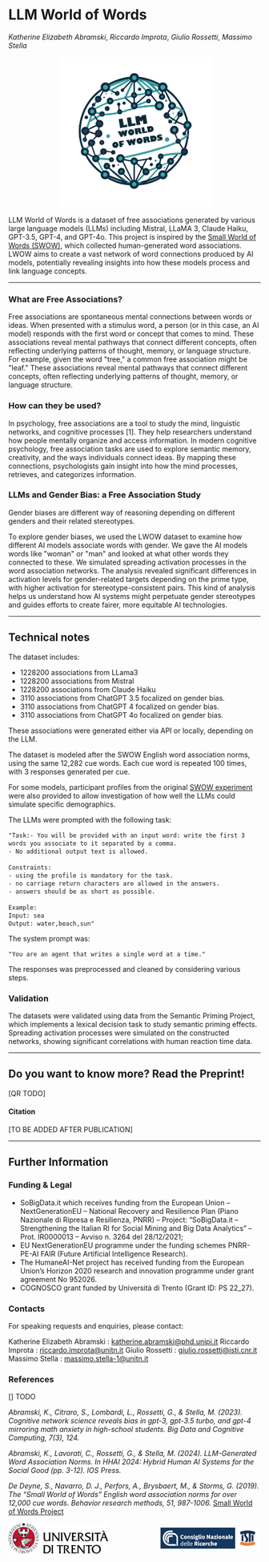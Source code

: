 # LLM World of Words
_Katherine Elizabeth Abramski_, _Riccardo Improta_, _Giulio Rossetti_, _Massimo Stella_

<p align="center">
  <img src="LWOW Logo.jpg" alt="Logo" width="300"/>
</p>

LLM World of Words is a dataset of free associations generated by various large language models (LLMs) including Mistral, LLaMA 3, Claude Haiku, GPT-3.5, GPT-4, and GPT-4o. This project is inspired by the [Small World of Words (SWOW)](https://smallworldofwords.org/en/project/), which collected human-generated word associations. LWOW aims to create a vast network of word connections produced by AI models, potentially revealing insights into how these models process and link language concepts.


-------

### What are Free Associations?
Free associations are spontaneous mental connections between words or ideas. When presented with a stimulus word, a person (or in this case, an AI model) responds with the first word or concept that comes to mind. These associations reveal mental pathways that connect different concepts, often reflecting underlying patterns of thought, memory, or language structure. For example, given the word "tree," a common free association might be "leaf." These associations reveal mental pathways that connect different concepts, often reflecting underlying patterns of thought, memory, or language structure.

### How can they be used?
In psychology, free associations are a tool to study the mind, linguistic networks, and cognitive processes [1]. They help researchers understand how people mentally organize and access information. In modern cognitive psychology, free association tasks are used to explore semantic memory, creativity, and the ways individuals connect ideas. By mapping these connections, psychologists gain insight into how the mind processes, retrieves, and categorizes information.

### LLMs and Gender Bias: a Free Association Study

Gender biases are different way of reasoning depending on different genders and their related stereotypes. 

To explore gender biases, we used the LWOW dataset to examine how different AI models associate words with gender. We gave the AI models words like "woman" or "man" and looked at what other words they connected to these. We simulated spreading activation processes in the word association networks. The analysis revealed significant differences in activation levels for gender-related targets depending on the prime type, with higher activation for stereotype-consistent pairs. This kind of analysis helps us understand how AI systems might perpetuate gender stereotypes and guides efforts to create fairer, more equitable AI technologies.

------

## Technical notes
The dataset includes:
- 1228200 associations from LLama3
- 1228200 associations from Mistral
- 1228200 associations from Claude Haiku
- 3110 associations from ChatGPT 3.5 focalized on gender bias.
- 3110 associations from ChatGPT 4 focalized on gender bias.
- 3110  associations from ChatGPT 4o focalized on gender bias.
  
These associations were generated either via API or locally, depending on the LLM.

The dataset is modeled after the SWOW English word association norms, using the same 12,282 cue words. Each cue word is repeated 100 times, with 3 responses generated per cue.

For some models, participant profiles from the original [SWOW experiment](https://smallworldofwords.org/en/project/) were also provided to allow investigation of how well the LLMs could simulate specific demographics.

The LLMs were prompted with the following task:
```
"Task:- You will be provided with an input word: write the first 3 words you associate to it separated by a comma.
- No additional output text is allowed.
               
Constraints:
- using the profile is mandatory for the task.
- no carriage return characters are allowed in the answers.
- answers should be as short as possible.
                           
Example:
Input: sea
Output: water,beach,sun"
```
The system prompt was:
```
"You are an agent that writes a single word at a time."
```

The responses was preprocessed and cleaned by considering various steps.

### Validation

The datasets were validated using data from the Semantic Priming Project, which implements a lexical decision task to study semantic priming effects. Spreading activation processes were simulated on the constructed networks, showing significant correlations with human reaction time data.

------

## Do you want to know more? Read the Preprint!

[QR TODO]

#### Citation
[TO BE ADDED AFTER PUBLICATION]

-----

## Further Information


### Funding & Legal

- SoBigData.it which receives funding from the European Union – NextGenerationEU – National Recovery and Resilience Plan (Piano Nazionale di Ripresa e Resilienza, PNRR) – Project: “SoBigData.it – Strengthening the Italian RI for Social Mining and Big Data Analytics” – Prot. IR0000013 – Avviso n. 3264 del 28/12/2021;
- EU NextGenerationEU programme under the funding schemes PNRR-PE-AI FAIR (Future Artificial Intelligence Research).
- The HumaneAI-Net project has received funding from the European Union’s Horizon 2020 research and innovation programme under grant agreement No 952026.
- COGNOSCO grant funded by Università di Trento (Grant ID: PS 22_27).

### Contacts

For speaking requests and enquiries, please contact:

Katherine Elizabeth Abramski : katherine.abramski@phd.unipi.it 
Riccardo Improta : riccardo.improta@unitn.it
Giulio Rossetti : giulio.rossetti@isti.cnr.it 
Massimo Stella : massimo.stella-1@unitn.it 


### References

[] TODO

_Abramski, K., Citraro, S., Lombardi, L., Rossetti, G., & Stella, M. (2023). Cognitive network science reveals bias in gpt-3, gpt-3.5 turbo, and gpt-4 mirroring math anxiety in high-school students. Big Data and Cognitive Computing, 7(3), 124._

_Abramski, K., Lavorati, C., Rossetti, G., & Stella, M. (2024). LLM-Generated Word Association Norms. In HHAI 2024: Hybrid Human AI Systems for the Social Good (pp. 3-12). IOS Press._

_De Deyne, S., Navarro, D. J., Perfors, A., Brysbaert, M., & Storms, G. (2019). The “Small World of Words” English word association norms for over 12,000 cue words. Behavior research methods, 51, 987-1006._ [Small World of Words Project](https://smallworldofwords.org/en/project/)

<div style="display: flex; justify-content: space-between; align-items: center;">
  <!-- Left-aligned logo -->
  <img src="logo_unitn.png" alt="Unitn Logo" width="200" />
  
  <!-- Right-aligned logo -->
  <img src="logo_isti.png" alt="ISTI Logo" width="200" style="pointer-events: none;"/>
</div>
